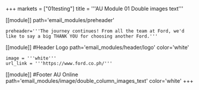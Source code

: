 +++
markets = ["01testing"]
title = '''AU Module 01 Double images text'''

[[module]]
path='email_modules/preheader'


	preheader='''The journey continues! From all the team at Ford, we'd like to say a big THANK YOU for choosing another Ford.'''

[[module]] #Header Logo
path='email_modules/header/logo'
color='white'

	image = '''white'''
	url_link = '''https://www.ford.co.ph/'''

[[module]] #Footer AU Online
path='email_modules/image/double_column_images_text'
color='white'
+++
